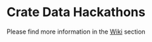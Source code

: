 Crate Data Hackathons
=====================

Please find more information in the [Wiki](https://github.com/crate/hackathons/wiki) section
